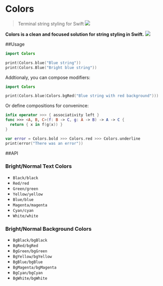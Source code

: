 # Colors
> Terminal string styling for Swift
[![](http://img.shields.io/badge/unicorn-approved-ff69b4.svg)](https://www.youtube.com/watch?v=9auOCbH5Ns4)

**Colors is a clean and focused solution for string styling in Swift.**
![](https://raw.githubusercontent.com/paulot/Colors/master/media/ANSIColors.png)

##Usage
``` swift
import Colors

print(Colors.blue("Blue string"))
print(Colors.Blue("Bright blue string"))
```

Addtionaly, you can compose modifiers:
```swift
import Colors

print(Colors.blue(Colors.bgRed("Blue string with red background")))
```

Or define compositions for convenince:
```swift
infix operator >>> { associativity left }
func >>> <A, B, C>(f: B -> C, g: A -> B) -> A -> C {
  return { x in f(g(x)) }
}

var error = Colors.bold >>> Colors.red >>> Colors.underline
print(error("There was an error"))
```

##API
### Bright/Normal Text Colors
- `Black/black`
- `Red/red`
- `Green/green`
- `Yellow/yellow`
- `Blue/blue`
- `Magenta/magenta`
- `Cyan/cyan`
- `White/white`

### Bright/Normal Background Colors
- `BgBlack/bgBlack`
- `BgRed/bgRed`
- `BgGreen/bgGreen`
- `BgYellow/bgYellow`
- `BgBlue/bgBlue`
- `BgMagenta/bgMagenta`
- `BgCyan/bgCyan`
- `BgWhite/bgWhite`


